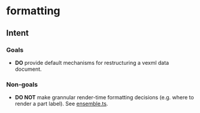 # formatting

## Intent

### Goals

- **DO** provide default mechanisms for restructuring a vexml data document.

### Non-goals

- **DO NOT** make grannular render-time formatting decisions (e.g. where to render a part label). See [ensemble.ts](/src/rendering/ensemble.ts).
